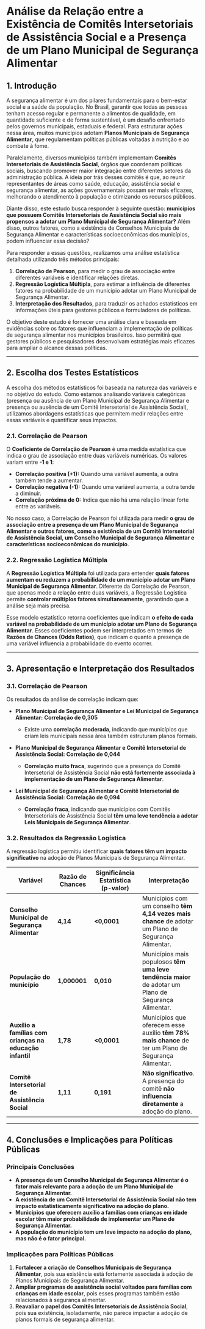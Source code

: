 # Análise da Relação entre a Existência de Comitês Intersetoriais de Assistência Social e a Presença de um Plano Municipal de Segurança Alimentar

## 1. Introdução

A segurança alimentar é um dos pilares fundamentais para o bem-estar social e a saúde da população. No Brasil, garantir que todas as pessoas tenham acesso regular e permanente a alimentos de qualidade, em quantidade suficiente e de forma sustentável, é um desafio enfrentado pelos governos municipais, estaduais e federal. Para estruturar ações nessa área, muitos municípios adotam **Planos Municipais de Segurança Alimentar**, que regulamentam políticas públicas voltadas à nutrição e ao combate à fome.

Paralelamente, diversos municípios também implementam **Comitês Intersetoriais de Assistência Social**, órgãos que coordenam políticas sociais, buscando promover maior integração entre diferentes setores da administração pública. A ideia por trás desses comitês é que, ao reunir representantes de áreas como saúde, educação, assistência social e segurança alimentar, as ações governamentais possam ser mais eficazes, melhorando o atendimento à população e otimizando os recursos públicos.

Diante disso, este estudo busca responder à seguinte questão: **municípios que possuem Comitês Intersetoriais de Assistência Social são mais propensos a adotar um Plano Municipal de Segurança Alimentar?** Além disso, outros fatores, como a existência de Conselhos Municipais de Segurança Alimentar e características socioeconômicas dos municípios, podem influenciar essa decisão?

Para responder a essas questões, realizamos uma análise estatística detalhada utilizando três métodos principais:

1. **Correlação de Pearson**, para medir o grau de associação entre diferentes variáveis e identificar relações diretas.
2. **Regressão Logística Múltipla**, para estimar a influência de diferentes fatores na probabilidade de um município adotar um Plano Municipal de Segurança Alimentar.
3. **Interpretação dos Resultados**, para traduzir os achados estatísticos em informações úteis para gestores públicos e formuladores de políticas.

O objetivo deste estudo é fornecer uma análise clara e baseada em evidências sobre os fatores que influenciam a implementação de políticas de segurança alimentar nos municípios brasileiros. Isso permitirá que gestores públicos e pesquisadores desenvolvam estratégias mais eficazes para ampliar o alcance dessas políticas.

---

## 2. Escolha dos Testes Estatísticos

A escolha dos métodos estatísticos foi baseada na natureza das variáveis e no objetivo do estudo. Como estamos analisando variáveis categóricas (presença ou ausência de um Plano Municipal de Segurança Alimentar e presença ou ausência de um Comitê Intersetorial de Assistência Social), utilizamos abordagens estatísticas que permitem medir relações entre essas variáveis e quantificar seus impactos.

### 2.1. Correlação de Pearson

O **Coeficiente de Correlação de Pearson** é uma medida estatística que indica o grau de associação entre duas variáveis numéricas. Os valores variam entre **-1 e 1**:

- **Correlação positiva (+1):** Quando uma variável aumenta, a outra também tende a aumentar.
- **Correlação negativa (-1):** Quando uma variável aumenta, a outra tende a diminuir.
- **Correlação próxima de 0:** Indica que não há uma relação linear forte entre as variáveis.

No nosso caso, a Correlação de Pearson foi utilizada para medir **o grau de associação entre a presença de um Plano Municipal de Segurança Alimentar e outros fatores, como a existência de um Comitê Intersetorial de Assistência Social, um Conselho Municipal de Segurança Alimentar e características socioeconômicas do município**.

### 2.2. Regressão Logística Múltipla

A **Regressão Logística Múltipla** foi utilizada para entender **quais fatores aumentam ou reduzem a probabilidade de um município adotar um Plano Municipal de Segurança Alimentar**. Diferente da Correlação de Pearson, que apenas mede a relação entre duas variáveis, a Regressão Logística permite **controlar múltiplos fatores simultaneamente**, garantindo que a análise seja mais precisa.

Esse modelo estatístico retorna coeficientes que indicam **o efeito de cada variável na probabilidade de um município adotar um Plano de Segurança Alimentar**. Esses coeficientes podem ser interpretados em termos de **Razões de Chances (Odds Ratios)**, que indicam o quanto a presença de uma variável influencia a probabilidade do evento ocorrer.

---

## 3. Apresentação e Interpretação dos Resultados

### 3.1. Correlação de Pearson

Os resultados da análise de correlação indicam que:

- **Plano Municipal de Segurança Alimentar e Lei Municipal de Segurança Alimentar:** **Correlação de 0,305**  
  - Existe uma **correlação moderada**, indicando que municípios que criam leis municipais nessa área também estruturam planos formais.

- **Plano Municipal de Segurança Alimentar e Comitê Intersetorial de Assistência Social:** **Correlação de 0,044**  
  - **Correlação muito fraca**, sugerindo que a presença do Comitê Intersetorial de Assistência Social **não está fortemente associada à implementação de um Plano de Segurança Alimentar**.

- **Lei Municipal de Segurança Alimentar e Comitê Intersetorial de Assistência Social:** **Correlação de 0,094**  
  - **Correlação fraca**, indicando que municípios com Comitês Intersetoriais de Assistência Social **têm uma leve tendência a adotar Leis Municipais de Segurança Alimentar**.

### 3.2. Resultados da Regressão Logística

A regressão logística permitiu identificar **quais fatores têm um impacto significativo** na adoção de Planos Municipais de Segurança Alimentar.

| **Variável**                           | **Razão de Chances** | **Significância Estatística (p-valor)** | **Interpretação** |
|-----------------------------------------|----------------|-------------------------------|-------------------|
| **Conselho Municipal de Segurança Alimentar** | **4,14** | **<0,0001** | Municípios com um conselho **têm 4,14 vezes mais chance** de adotar um Plano de Segurança Alimentar. |
| **População do município** | **1,000001** | **0,010** | Municípios mais populosos **têm uma leve tendência maior** de adotar um Plano de Segurança Alimentar. |
| **Auxílio a famílias com crianças na educação infantil** | **1,78** | **<0,0001** | Municípios que oferecem esse auxílio **têm 78% mais chance** de ter um Plano de Segurança Alimentar. |
| **Comitê Intersetorial de Assistência Social** | **1,11** | **0,191** | **Não significativo**. A presença do comitê **não influencia diretamente** a adoção do plano. |

---

## 4. Conclusões e Implicações para Políticas Públicas

### Principais Conclusões

- **A presença de um Conselho Municipal de Segurança Alimentar é o fator mais relevante para a adoção de um Plano Municipal de Segurança Alimentar.**
- **A existência de um Comitê Intersetorial de Assistência Social não tem impacto estatisticamente significativo na adoção do plano.**
- **Municípios que oferecem auxílio a famílias com crianças em idade escolar têm maior probabilidade de implementar um Plano de Segurança Alimentar.**
- **A população do município tem um leve impacto na adoção do plano, mas não é o fator principal.**

### Implicações para Políticas Públicas

1. **Fortalecer a criação de Conselhos Municipais de Segurança Alimentar**, pois sua existência está fortemente associada à adoção de Planos Municipais de Segurança Alimentar.
2. **Ampliar programas de assistência social voltados para famílias com crianças em idade escolar**, pois esses programas também estão relacionados à segurança alimentar.
3. **Reavaliar o papel dos Comitês Intersetoriais de Assistência Social**, pois sua existência, isoladamente, não parece impactar a adoção de planos formais de segurança alimentar.
